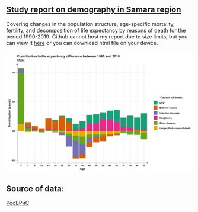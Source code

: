 ## [Study report on demography in Samara region](https://rawcdn.githack.com/Ramrion/Samara-demography/df037b5dc602a62a139353bfa1452e547b88d247/Samara_demography_report.html)

 Covering changes in the population structure, age-specific mortality, fertility, and decomposition of life expectancy by reasons of death for the period 1990-2019.
 Github cannot host my report due to size limits, but you can view it [here](https://rawcdn.githack.com/Ramrion/Samara-demography/df037b5dc602a62a139353bfa1452e547b88d247/Samara_demography_report.html) or you can download html file on your device.

![life_expectancy](life_expectancy.png)
## Source of data:
[РосБРиС](http://demogr.nes.ru/en/demogr_indicat/data)
